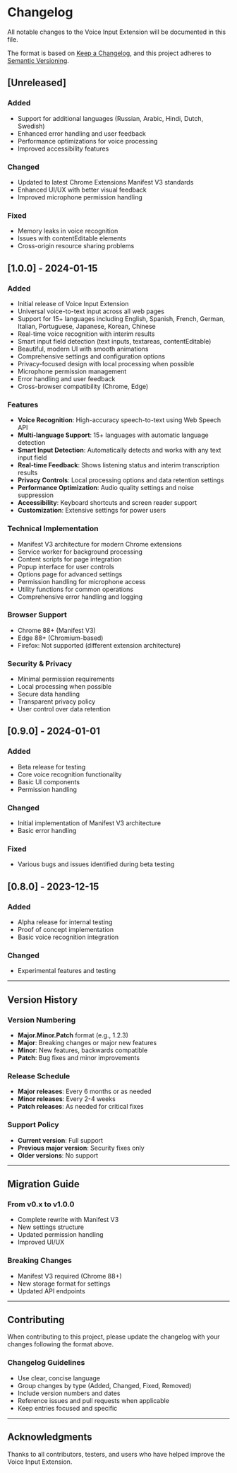# Changelog

All notable changes to the Voice Input Extension will be documented in this file.

The format is based on [Keep a Changelog](https://keepachangelog.com/en/1.0.0/),
and this project adheres to [Semantic Versioning](https://semver.org/spec/v2.0.0.html).

## [Unreleased]

### Added
- Support for additional languages (Russian, Arabic, Hindi, Dutch, Swedish)
- Enhanced error handling and user feedback
- Performance optimizations for voice processing
- Improved accessibility features

### Changed
- Updated to latest Chrome Extensions Manifest V3 standards
- Enhanced UI/UX with better visual feedback
- Improved microphone permission handling

### Fixed
- Memory leaks in voice recognition
- Issues with contentEditable elements
- Cross-origin resource sharing problems

## [1.0.0] - 2024-01-15

### Added
- Initial release of Voice Input Extension
- Universal voice-to-text input across all web pages
- Support for 15+ languages including English, Spanish, French, German, Italian, Portuguese, Japanese, Korean, Chinese
- Real-time voice recognition with interim results
- Smart input field detection (text inputs, textareas, contentEditable)
- Beautiful, modern UI with smooth animations
- Comprehensive settings and configuration options
- Privacy-focused design with local processing when possible
- Microphone permission management
- Error handling and user feedback
- Cross-browser compatibility (Chrome, Edge)

### Features
- **Voice Recognition**: High-accuracy speech-to-text using Web Speech API
- **Multi-language Support**: 15+ languages with automatic language detection
- **Smart Input Detection**: Automatically detects and works with any text input field
- **Real-time Feedback**: Shows listening status and interim transcription results
- **Privacy Controls**: Local processing options and data retention settings
- **Performance Optimization**: Audio quality settings and noise suppression
- **Accessibility**: Keyboard shortcuts and screen reader support
- **Customization**: Extensive settings for power users

### Technical Implementation
- Manifest V3 architecture for modern Chrome extensions
- Service worker for background processing
- Content scripts for page integration
- Popup interface for user controls
- Options page for advanced settings
- Permission handling for microphone access
- Utility functions for common operations
- Comprehensive error handling and logging

### Browser Support
- Chrome 88+ (Manifest V3)
- Edge 88+ (Chromium-based)
- Firefox: Not supported (different extension architecture)

### Security & Privacy
- Minimal permission requirements
- Local processing when possible
- Secure data handling
- Transparent privacy policy
- User control over data retention

## [0.9.0] - 2024-01-01

### Added
- Beta release for testing
- Core voice recognition functionality
- Basic UI components
- Permission handling

### Changed
- Initial implementation of Manifest V3 architecture
- Basic error handling

### Fixed
- Various bugs and issues identified during beta testing

## [0.8.0] - 2023-12-15

### Added
- Alpha release for internal testing
- Proof of concept implementation
- Basic voice recognition integration

### Changed
- Experimental features and testing

---

## Version History

### Version Numbering
- **Major.Minor.Patch** format (e.g., 1.2.3)
- **Major**: Breaking changes or major new features
- **Minor**: New features, backwards compatible
- **Patch**: Bug fixes and minor improvements

### Release Schedule
- **Major releases**: Every 6 months or as needed
- **Minor releases**: Every 2-4 weeks
- **Patch releases**: As needed for critical fixes

### Support Policy
- **Current version**: Full support
- **Previous major version**: Security fixes only
- **Older versions**: No support

---

## Migration Guide

### From v0.x to v1.0.0
- Complete rewrite with Manifest V3
- New settings structure
- Updated permission handling
- Improved UI/UX

### Breaking Changes
- Manifest V3 required (Chrome 88+)
- New storage format for settings
- Updated API endpoints

---

## Contributing

When contributing to this project, please update the changelog with your changes following the format above.

### Changelog Guidelines
- Use clear, concise language
- Group changes by type (Added, Changed, Fixed, Removed)
- Include version numbers and dates
- Reference issues and pull requests when applicable
- Keep entries focused and specific

---

## Acknowledgments

Thanks to all contributors, testers, and users who have helped improve the Voice Input Extension. 